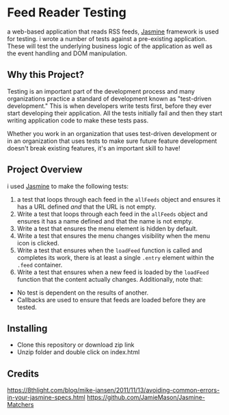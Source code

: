 # Feed Reader Testing
 a web-based application that reads RSS feeds, [Jasmine](http://jasmine.github.io/) framework is used for testing.
 i wrote a number of tests against a pre-existing application. These will test the underlying business logic of the application as well as the event handling and DOM manipulation. 


## Why this Project?

Testing is an important part of the development process and many organizations practice a standard of development known as "test-driven development." This is when developers write tests first, before they ever start developing their application. All the tests initially fail and then they start writing application code to make these tests pass.

Whether you work in an organization that uses test-driven development or in an organization that uses tests to make sure future feature development doesn't break existing features, it's an important skill to have!


## Project Overview

i used [Jasmine](http://jasmine.github.io/) to make the following tests: 

1. a test that loops through each feed in the `allFeeds` object and ensures it has a URL defined _and_ that the URL is not empty.
2. Write a test that loops through each feed in the `allFeeds` object and ensures it has a name defined and that the name is not empty.
3. Write a test that ensures the menu element is hidden by default.
4. Write a test that ensures the menu changes visibility when the menu icon is clicked. 
5. Write a test that ensures when the `loadFeed` function is called and completes its work, there is at least a single `.entry` element within the `.feed` container.
6. Write a test that ensures when a new feed is loaded by the `loadFeed` function that the content actually changes.
Additionally, note that:

 * No test is dependent on the results of another.
 * Callbacks are used to ensure that feeds are loaded before they are tested.

## Installing
* Clone this repository or download zip link
* Unzip folder and double click on index.html

## Credits
<https://8thlight.com/blog/mike-jansen/2011/11/13/avoiding-common-errors-in-your-jasmine-specs.html>
<https://github.com/JamieMason/Jasmine-Matchers>
